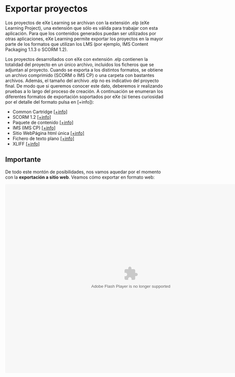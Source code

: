 
# Exportar proyectos

Los proyectos de eXe Learning se archivan con la extensión .elp (eXe Learning Project), una extensión que sólo es válida para trabajar con esta aplicación. Para que los contenidos generados puedan ser utilizados por otras aplicaciones, eXe Learning permite exportar los proyectos en la mayor parte de los formatos que utilizan los LMS (por ejemplo, IMS Content Packaging 1.1.3 o SCORM 1.2).

Los proyectos desarrollados con eXe con extensión .elp contienen la totalidad del proyecto en un único archivo, incluidos los ficheros que se adjuntan al proyecto. Cuando se exporta a los distintos formatos, se obtiene un archivo comprimido (SCORM o IMS CP) o una carpeta con bastantes archivos. Además, el tamaño del archivo .elp no es indicativo del proyecto final. De modo que si queremos conocer este dato, deberemos ir realizando pruebas a lo largo del proceso de creación. A continuación se enumeran los diferentes formatos de exportación soportados por eXe (si tienes curiosidad por el detalle del formato pulsa en [+info]):

- Common Cartridge [[+info]](http://exelearning.net/html_manual/exe_es/common_cartridge.html)
- SCORM 1.2 [[+info]](http://exelearning.net/html_manual/exe_es/scorm_12.html)
- Paquete de contenido [[+info]](http://exelearning.net/html_manual/exe_es/paquete_del_contenido_ims.html)
- IMS (IMS CP) [[+info]](http://exelearning.net/html_manual/exe_es/paquete_del_contenido_ims.html)
- Sitio WebPágina html única [[+info]](http://exelearning.net/html_manual/exe_es/pgina_html_nica.html)
- Fichero de texto plano [[+info]](http://exelearning.net/html_manual/exe_es/archivo_de_texto.html)
- XLIFF [[+info]](http://exelearning.net/html_manual/exe_es/xliff.html)

## Importante

De todo este montón de posibilidades, nos vamos aquedar por el momento con la **exportación a sitio web**. Veamos cómo exportar en formato web:

<object data="http://catedu.es/materialesaularagon2013/moodle/exe/tut_exportWeb.swf" height="600" style="display: block; margin-left: auto; margin-right: auto;" type="application/x-shockwave-flash" width="800"><param name="src" value="http://catedu.es/materialesaularagon2013/moodle/exe/tut_exportWeb.swf"/></object>
